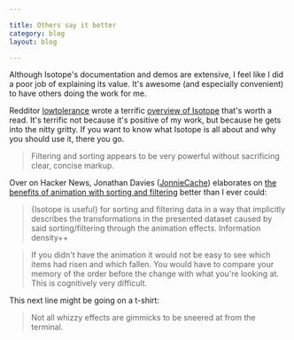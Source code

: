 ```yaml
---

title: Others say it better
category: blog
layout: blog

---
```


Although Isotope's documentation and demos are extensive, I feel like I did a poor job of explaining its value. It's awesome (and especially convenient) to have others doing the work for me.

Redditor [lowtolerance](http://www.reddit.com/user/lowtolerance) wrote a terrific [overview of Isotope](http://www.reddit.com/r/webdev/comments/fh3qb/isotope_an_exquisite_jquery_plugin_for_magical/c1fz2eh) that's worth a read. It's terrific not because it's positive of my work, but because he gets into the nitty gritty. If you want to know what Isotope is all about and why you should use it, there you go.

> Filtering and sorting appears to be very powerful without sacrificing clear, concise markup.

Over on Hacker News, Jonathan Davies ([JonnieCache](http://twitter.com/#!/JonnieCache)) elaborates on [the benefits of animation with sorting and filtering](http://news.ycombinator.com/item?id=2191281) better than I ever could:

> {Isotope is useful} for sorting and filtering data in a way that implicitly describes the transformations in the presented dataset caused by said sorting/filtering through the animation effects. Information density++

> If you didn't have the animation it would not be easy to see which items had risen and which fallen. You would have to compare your memory of the order before the change with what you're looking at. This is cognitively very difficult.

This next line might be going on a t-shirt:

> Not all whizzy effects are gimmicks to be sneered at from the terminal.

